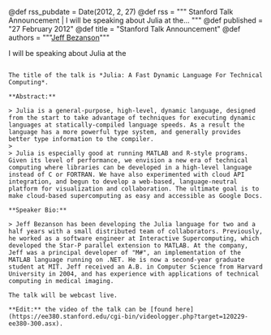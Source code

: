 @def rss_pubdate = Date(2012, 2, 27)
@def rss = """ Stanford Talk Announcement | I will be speaking about Julia at the... """
@def published = "27 February 2012"
@def title = "Stanford Talk Announcement"
@def authors = """<a href="https://github.com/JeffBezanson">Jeff Bezanson</a>"""  

I will be speaking about Julia at the
~~~<a href="https://www.stanford.edu/class/ee380/">Stanford EE Computer Systems Colloquium</a>~~~ on Wednesday, February 29 at 4:15PM PST.

The title of the talk is *Julia: A Fast Dynamic Language For Technical Computing*.

**Abstract:**

> Julia is a general-purpose, high-level, dynamic language, designed from the start to take advantage of techniques for executing dynamic languages at statically-compiled language speeds. As a result the language has a more powerful type system, and generally provides better type information to the compiler.
>
> Julia is especially good at running MATLAB and R-style programs. Given its level of performance, we envision a new era of technical computing where libraries can be developed in a high-level language instead of C or FORTRAN. We have also experimented with cloud API integration, and begun to develop a web-based, language-neutral platform for visualization and collaboration. The ultimate goal is to make cloud-based supercomputing as easy and accessible as Google Docs.

**Speaker Bio:**

> Jeff Bezanson has been developing the Julia language for two and a half years with a small distributed team of collaborators. Previously, he worked as a software engineer at Interactive Supercomputing, which developed the Star-P parallel extension to MATLAB. At the company, Jeff was a principal developer of "M#", an implementation of the MATLAB language running on .NET. He is now a second-year graduate student at MIT. Jeff received an A.B. in Computer Science from Harvard University in 2004, and has experience with applications of technical computing in medical imaging.

The talk will be webcast live.

**Edit:** the video of the talk can be [found here](https://ee380.stanford.edu/cgi-bin/videologger.php?target=120229-ee380-300.asx).
